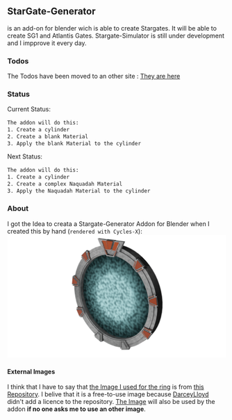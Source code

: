 ## StarGate-Generator

is an add-on for blender wich is able to create Stargates. It will be able to create SG1 and Atlantis Gates. 
Stargate-Simulator is still under development and I impprove it every day.
### Todos

The Todos have been moved to an other site : [They are here](https://github.com/heschy/Stargate-Generator/projects/1?fullscreen=true)

### Status
Current Status:
```
The addon will do this:
1. Create a cylinder
2. Create a blank Material
3. Apply the blank Material to the cylinder
```

Next Status:
```
The addon will do this:
1. Create a cylinder
2. Create a complex Naquadah Material
3. Apply the Naquadah Material to the cylinder
```
### About

I got the Idea to creata a Stargate-Generator Addon for Blender when I created this by hand (`rendered with Cycles-X`):
![IMG_001](my_stargate_nongeoodes.png)

#### External Images
I think that I have to say that [the Image I used for the ring](https://github.com/DarceyLloyd/StargateSimulator/blob/master/images/ring.png) is from [this Repository](https://github.com/DarceyLloyd/StargateSimulator). 
I belive that it is a free-to-use image because [DarceyLloyd](https://github.com/DarceyLloyd/) didn't add a licence to the 
repository. [The Image](https://github.com/DarceyLloyd/StargateSimulator/blob/master/images/ring.png) will also be used by the addon **if no one asks me to use an other image**.
